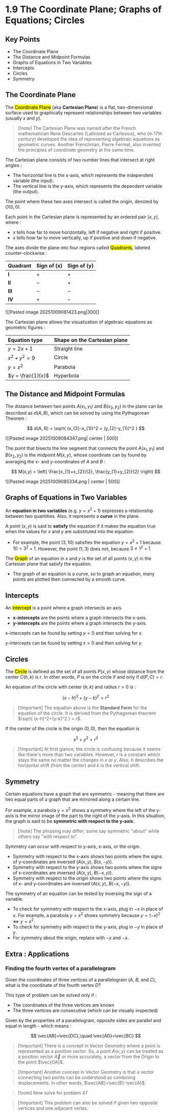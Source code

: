 # 1.9 The Coordinate Plane; Graphs of Equations; Circles

## Key Points

- The Coordinate Plane
- The Distance and Midpoint Formulas
- Graphs of Equations in Two Variables
- Intercepts
- Circles
- Symmetry

## The Coordinate Plane

The <mark class="hltr-trippy">Coordinate Plane</mark> (aka **Cartesian Plane**) is a flat, two-dimensional surface used to graphically represent relationships between two variables (usually $x$ and $y$).

> [!note] The Cartesian Plane was named after the French mathematician Rene Descartes (Latinized as Cartesius), who (in 17th century) developed the idea of representing algebraic equations as geometric curves.
> Another Frenchman, Pierre Fermat, also invented the principles of coordinate geometry at the same time.

The Cartesian plane consists of two number lines that intersect at right angles :
- The horizontal line is the x-axis, which represents the independent variable (the input).
- The vertical line is the y-axis, which represents the dependent variable (the output).

The point where these two axes intersect is called the origin, denoted by $O(0,0)$.

Each point in the Cartesian plane is represented by an ordered pair $(x, y)$, where :
- $x$ tells how far to move horizontally, left if negative and right if positive.
- $x$ tells how far to move vertically, up if positive and down if negative.

The axes divide the plane into four regions called <mark class="hltr-trippy">Quadrants</mark>, labeled counter-clockwise :

|Quadrant|Sign of (x)|Sign of (y)|
|:--|:--|:--|
|**I**|+|+|
|**II**|−|+|
|**III**|−|−|
|**IV**|+|−|

![[Pasted image 20251009081423.png|300]]

The Cartesian plane allows the visualization of algebraic equations as geometric figures :

| Equation type     | Shape on the Cartesian plane |
| :---------------- | :--------------------------- |
| $y = 2x + 1$      | Straight line                |
| $x^2 + y^2 = 9$   | Circle                       |
| $y = x^2$         | Parabola                     |
| $y = \frac{1}{x}$ | Hyperbola                    |


## The Distance and Midpoint Formulas

The distance between two points $A(x_{1}, y_{1})$ and $B(x_{2}, y_{2})$ in the plane can be described as $d(A, B)$, which can be solved by using the Pythagorean Theorem :

$$
d(A, B) = \sqrt{ (x_{2}-x_{1})^2 + (y_{2}-y_{1})^2 }
$$

![[Pasted image 20251009084347.png| center | 500]]


The point that bisects the line segment that connects the point $A(x_{1}, y_{1})$ and $B(x_{2}, y_{2})$ is the midpoint $M(x, y)$, whose coordinate can by found by averaging the x- and y-coordinates of $A$ and $B$ :

$$
M(x,y) = \left( \frac{x_{1}+x_{2}}{2}, \frac{y_{1}+y_{2}}{2} \right)
$$

![[Pasted image 20251009085334.png | center | 500]]


## Graphs of Equations in Two Variables

An **equation in two variables** (e.g. $y = x^2 + 1$) expresses a relationship between two quantities. Also, it represents a **curve** in the plane.

A point $(x, y)$ is said to **satisfy** the equation if it makes the equation true when the values for $x$ and $y$ are substituted into the equation.
- For example, the point $(3,10)$ satisfies the equation $y=x^2+1$ because $10 = 3^2+1$. However, the point $(1,3)$ does not, because $3 \neq 1^2 +1$.

The <mark class="hltr-trippy">Graph</mark> of an equation in $x$ and $y$ is the set of all points $(x, y)$ in the Cartesian plane that satisfy the equation.
- The graph of an equation is a curve, so to graph an equation, many points are plotted then connected by a smooth curve.


## Intercepts

An <mark class="hltr-trippy">Intercept</mark> is a point where a graph intersects an axis.
- **x-intercepts** are the points where a graph intersects the x-axis.
- **y-intercepts** are the points where a graph intersects the y-axis.

x-intercepts can be found by setting $y=0$ and then solving for $x$.

y-intercepts can be found by setting $x=0$ and then solving for $y$.


## Circles

The <mark class="hltr-trippy">Circle</mark> is defined as the set of all points $P(x,y)$ whose distance from the center $C(h, k)$ is $r$. In other words, $P$ is on the circle if and only if $d(P,C)=r$.

An equation of the circle with center $(h,k)$ and radius $r>0$ is :

$$
(x-h)^2 + (y-k)^2 = r^2
$$

> [!important] The equation above is the **Standard Form** for the equation of the circle.
> It is derived from the Pythagorean theorem $\sqrt{ (x-h)^2+(y-k)^2 } = r$.

If the center of the circle is the origin $(0,0)$, then the equation is 

$$
x^2 + y^2 = r^2
$$

> [!important] At first glance, the circle is confusing because it seems like there's more than two variables. However, $r$ is a constant which stays the same no matter the changes in $x$ or $y$.
> Also, $h$ describes the horizontal shift (from the center) and $k$ is the vertical shift.


## Symmetry

Certain equations have a graph that are symmetric - meaning that there are two equal parts of a graph that are mirrored along a certain line.

For example, a parabola $y = x^2$ shows a symmetry where the left of the y-axis is the mirror image of the part to the right of the y-axis. In this situation, the graph is said to be **symmetric with respect to the y-axis**.

> [!note] The phrasing may differ; some say symmetric "about" while others say "with respect to".

Symmetry can occur with respect to y-axis, x-axis, or the origin.
- Symmetry with respect to the x-axis shows two points where the signs of y-coordinates are inversed ($A(x,y)$, $B(x,-y)$).
- Symmetry with respect to the y-axis shows two points where the signs of x-coordinates are inversed ($A(x,y)$, $B(-x, y)$).
- Symmetry with respect to the origin shows two points where the signs of x- and y-coordinates are inversed ($A(x,y)$, $B(-x,-y)$).

The symmetry of an equation can be tested by inversing the sign of a variable.
- To check for symmetry with respect to the x-axis, plug in $-x$ in place of $x$. For example, a parabola $y=x^2$ shows symmetry because $y=(-x)^2 \iff y=x^2$.
- To check for symmetry with respect to the y-axis, plug in $-y$ in place of $y$.
- For symmetry about the origin, replace with $-y$ and $-x$.


## Extra : Applications

### Finding the fourth vertex of a parallelogram

Given the coordinates of three vertices of a parallelogram ($A$, $B$, and $C$), what is the coordinate of the fourth vertex $D$?

This type of problem can be solved only if :
- The coordinates of the three vertices are known
- The three vertices are consecutive (which can be visually inspected)

Given by the properties of a parallelogram, opposite sides are parallel and equal in length - which means :

$$
\vec{AB}=\vec{DC},\quad \vec{AD}=\vec{BC}
$$

> [!important] There is a concept in Vector Geometry where a point is represented as a position vector.
> So, a point $A(x,y)$ can be treated as a position vector $\vec{A}$ or more accurately, a vector from the Origin to the point $\vec{OA}$.

> [!important] Another concept in Vector Geometry is that a vector connecting two points can be understood as combining displacements.
> In other words, $\vec{AB}=\vec{B}-\vec{A}$.

> [!note] Now solve for problem 47

> [!important] This problem can also be solved if given two opposite vertices and one adjacent vertex.